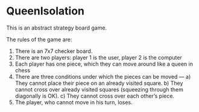 # QueenIsolation

This is an abstract strategy board game.

The rules of the game are:
1) There is an 7x7 checker board.
2) There are two players: player 1 is the user, player 2 is the computer
3) Each player has one piece, which they can move around like a queen in chess
4) There are three conditions under which the pieces can be moved —
      a) They cannot place their piece on an already visited square.
      b) They cannot cross over already visited squares (squeezing through them diagonally is OK).
      c) They cannot cross over each other’s piece.
5) The player, who cannot move in his turn, loses.
